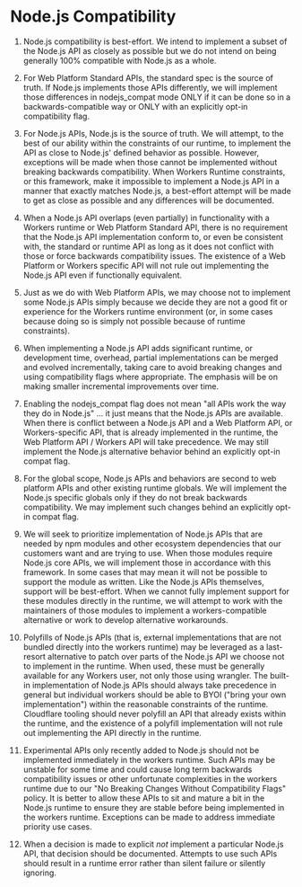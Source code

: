 # Node.js Compatibility

1. Node.js compatibility is best-effort. We intend to implement a subset of the Node.js API as closely as possible but we do not intend on being generally 100% compatible with Node.js as a whole.

1. For Web Platform Standard APIs, the standard spec is the source of truth. If Node.js implements those APIs differently, we will implement those differences in nodejs_compat mode ONLY if it can be done so in a backwards-compatible way or ONLY with an explicitly opt-in compatibility flag.

1. For Node.js APIs, Node.js is the source of truth. We will attempt, to the best of our ability within the constraints of our runtime, to implement the API as close to Node.js' defined behavior as possible. However, exceptions will be made when those cannot be implemented without breaking backwards compatibility. When Workers Runtime constraints, or this framework, make it impossible to implement a Node.js API in a manner that exactly matches Node.js, a best-effort attempt will be made to get as close as possible and any differences will be documented.

1. When a Node.js API overlaps (even partially) in functionality with a Workers runtime or Web Platform Standard API, there is no requirement that the Node.js API implementation conform to, or even be consistent with, the standard or runtime API as long as it does not conflict with those or force backwards compatibility issues. The existence of a Web Platform or Workers specific API will not rule out implementing the Node.js API even if functionally equivalent.

1. Just as we do with Web Platform APIs, we may choose not to implement some Node.js APIs simply because we decide they are not a good fit or experience for the Workers runtime environment (or, in some cases because doing so is simply not possible because of runtime constraints).

1. When implementing a Node.js API adds significant runtime, or development time, overhead, partial implementations can be merged and evolved incrementally, taking care to avoid breaking changes and using compatibility flags where appropriate. The emphasis will be on making smaller incremental improvements over time.

1. Enabling the nodejs_compat flag does not mean "all APIs work the way they do in Node.js" ... it just means that the Node.js APIs are available. When there is conflict between a Node.js API and a Web Platform API, or Workers-specific API, that is already implemented in the runtime, the Web Platform API / Workers API will take precedence. We may still implement the Node.js alternative behavior behind an explicitly opt-in compat flag.

1. For the global scope, Node.js APIs and behaviors are second to web platform APIs and other existing runtime globals. We will implement the Node.js specific globals only if they do not break backwards compatibility. We may implement such changes behind an explicitly opt-in compat flag.

1. We will seek to prioritize implementation of Node.js APIs that are needed by npm modules and other ecosystem dependencies that our customers want and are trying to use. When those modules require Node.js core APIs, we will implement those in accordance with this framework. In some cases that may mean it will not be possible to support the module as written. Like the Node.js APIs themselves, support will be best-effort. When we cannot fully implement support for these modules directly in the runtime, we will attempt to work with the maintainers of those modules to implement a workers-compatible alternative or work to develop alternative workarounds.

1. Polyfills of Node.js APIs (that is, external implementations that are not bundled directly into the workers runtime) may be leveraged as a last-resort alternative to patch over parts of the Node.js API we choose not to implement in the runtime. When used, these must be generally available for any Workers user, not only those using wrangler. The built-in implementation of Node.js APIs should always take precedence in general but individual workers should be able to BYOI ("bring your own implementation") within the reasonable constraints of the runtime. Cloudflare tooling should never polyfill an API that already exists within the runtime, and the existence of a polyfill implementation will not rule out implementing the API directly in the runtime.

1. Experimental APIs only recently added to Node.js should not be implemented immediately in the workers runtime. Such APIs may be unstable for some time and could cause long term backwards compatibility issues or other unfortunate complexities in the workers runtime due to our "No Breaking Changes Without Compatibility Flags" policy. It is better to allow these APIs to sit and mature a bit in the Node.js runtime to ensure they are stable before being implemented in the workers runtime. Exceptions can be made to address immediate priority use cases.

1. When a decision is made to explicit *not* implement a particular Node.js API, that decision should be documented. Attempts to use such APIs should result in a runtime error rather than silent failure or silently ignoring.

